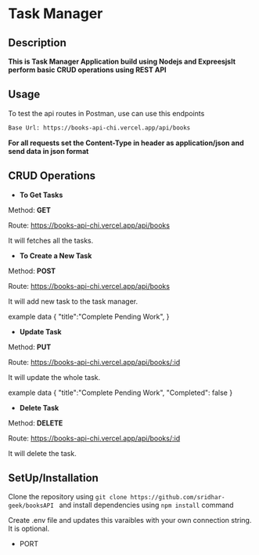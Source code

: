 # Task Manager

## Description

**This is Task Manager Application build using Nodejs and ExpreesjsIt perform basic CRUD operations using REST API**

## Usage

To test the api routes in Postman, use can use this endpoints

```sh
Base Url: https://books-api-chi.vercel.app/api/books
```

**For all requests set the Content-Type in header as application/json and send data in json format**

## CRUD Operations

 - **To Get Tasks**

 Method: **GET**

 Route:  https://books-api-chi.vercel.app/api/books

It will fetches all the tasks.

- **To Create a New Task**

Method: **POST**

 Route: https://books-api-chi.vercel.app/api/books

It will add new task to the task manager.

example data {
"title":"Complete Pending Work",
}

- **Update Task**

Method: **PUT**

 Route:  https://books-api-chi.vercel.app/api/books/:id

It will update the whole task.

example data {
"title":"Complete Pending Work",
"Completed": false
}
- **Delete Task**

Method: **DELETE**

 Route:  https://books-api-chi.vercel.app/api/books/:id

It will delete the task.


## SetUp/Installation
 Clone the repository using `git clone https://github.com/sridhar-geek/booksAPI ` 
 and install dependencies using `npm install` command

Create .env file and updates this varaibles with your own connection string.  It is optional.

- PORT